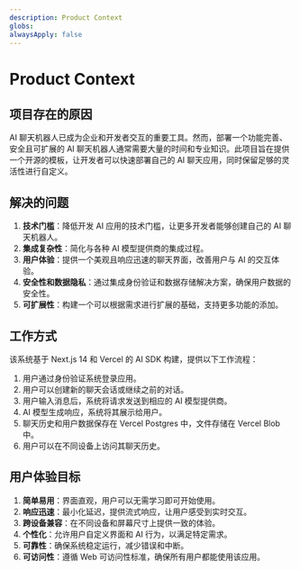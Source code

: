 ```yaml
---
description: Product Context
globs:
alwaysApply: false
---
```

# Product Context

## 项目存在的原因

AI 聊天机器人已成为企业和开发者交互的重要工具。然而，部署一个功能完善、安全且可扩展的 AI 聊天机器人通常需要大量的时间和专业知识。此项目旨在提供一个开源的模板，让开发者可以快速部署自己的 AI 聊天应用，同时保留足够的灵活性进行自定义。

## 解决的问题

1. **技术门槛**：降低开发 AI 应用的技术门槛，让更多开发者能够创建自己的 AI 聊天机器人。
2. **集成复杂性**：简化与各种 AI 模型提供商的集成过程。
3. **用户体验**：提供一个美观且响应迅速的聊天界面，改善用户与 AI 的交互体验。
4. **安全性和数据隐私**：通过集成身份验证和数据存储解决方案，确保用户数据的安全性。
5. **可扩展性**：构建一个可以根据需求进行扩展的基础，支持更多功能的添加。

## 工作方式

该系统基于 Next.js 14 和 Vercel 的 AI SDK 构建，提供以下工作流程：

1. 用户通过身份验证系统登录应用。
2. 用户可以创建新的聊天会话或继续之前的对话。
3. 用户输入消息后，系统将请求发送到相应的 AI 模型提供商。
4. AI 模型生成响应，系统将其展示给用户。
5. 聊天历史和用户数据保存在 Vercel Postgres 中，文件存储在 Vercel Blob 中。
6. 用户可以在不同设备上访问其聊天历史。

## 用户体验目标

1. **简单易用**：界面直观，用户可以无需学习即可开始使用。
2. **响应迅速**：最小化延迟，提供流式响应，让用户感受到实时交互。
3. **跨设备兼容**：在不同设备和屏幕尺寸上提供一致的体验。
4. **个性化**：允许用户自定义界面和 AI 行为，以满足特定需求。
5. **可靠性**：确保系统稳定运行，减少错误和中断。
6. **可访问性**：遵循 Web 可访问性标准，确保所有用户都能使用该应用。
